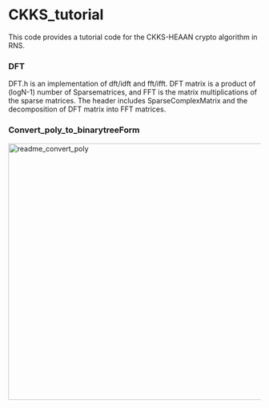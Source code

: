 # CKKS_tutorial
This code provides a tutorial code for the CKKS-HEAAN crypto algorithm in RNS.
### DFT
DFT.h is an implementation of dft/idft and fft/ifft.
DFT matrix is a product of (logN-1) number of Sparsematrices, and FFT is the matrix multiplications of the sparse matrices.
The header includes SparseComplexMatrix and the decomposition of DFT matrix into FFT matrices.

### Convert_poly_to_binarytreeForm 
<img width="512" alt="readme_convert_poly" src="https://user-images.githubusercontent.com/121416455/209746234-60ee7df1-adf1-410c-aa72-86d9ec1134ea.png">
